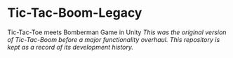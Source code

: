 # Tic-Tac-Boom-Legacy
 Tic-Tac-Toe meets Bomberman Game in Unity
 *This was the original version of Tic-Tac-Boom before a major functionality overhaul. This repository is kept as a record of its development history.*
